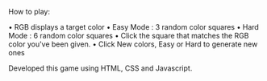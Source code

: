 How to play:

•	RGB displays a target color
•	Easy Mode : 3 random color squares
•	Hard Mode : 6 random color squares
• Click the square that matches the RGB color you've been given.
•	Click New colors, Easy or Hard to generate new ones

Developed this game using HTML, CSS and Javascript.

